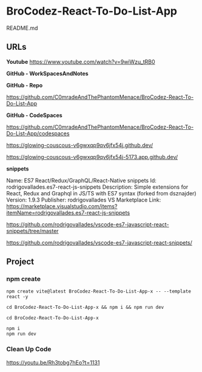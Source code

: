 # BroCodez-React-To-Do-List-App

README.md

## URLs

**Youtube**
https://www.youtube.com/watch?v=9wiWzu_tRB0

**GitHub - WorkSpacesAndNotes**

**GitHub - Repo**

https://github.com/C0mradeAndThePhantomMenace/BroCodez-React-To-Do-List-App

**GitHub - CodeSpaces**

https://github.com/C0mradeAndThePhantomMenace/BroCodez-React-To-Do-List-App/codespaces

https://glowing-couscous-v6gwxqp9qv6jfx54j.github.dev/

https://glowing-couscous-v6gwxqp9qv6jfx54j-5173.app.github.dev/

**snippets**

Name: ES7 React/Redux/GraphQL/React-Native snippets
Id: rodrigovallades.es7-react-js-snippets
Description: Simple extensions for React, Redux and Graphql in JS/TS with ES7 syntax (forked from dsznajder)
Version: 1.9.3
Publisher: rodrigovallades
VS Marketplace Link: https://marketplace.visualstudio.com/items?itemName=rodrigovallades.es7-react-js-snippets

https://github.com/rodrigovallades/vscode-es7-javascript-react-snippets/tree/master

https://github.com/rodrigovallades/vscode-es7-javascript-react-snippets/

## Project

### npm create

```
npm create vite@latest BroCodez-React-To-Do-List-App-x -- --template react -y

cd BroCodez-React-To-Do-List-App-x && npm i && npm run dev

cd BroCodez-React-To-Do-List-App-x

npm i
npm run dev
```

### Clean Up Code


https://youtu.be/Rh3tobg7hEo?t=1131

